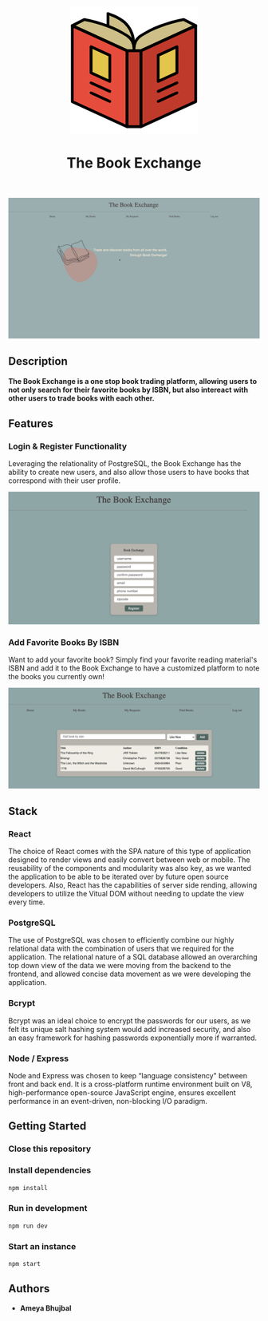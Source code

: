 <h1 align="center">
  <br>
    <img src="./images/book-4986.png">
    <br>
    <br>
  The Book Exchange
    <br>
  <br>
</h1>

<p align="center">
<img src="./images/official-bookExchange.gif">
</p>

## Description
<h4><strong>The Book Exchange is a one stop book trading platform, allowing users to not only search for their favorite books by ISBN, but also intereact with other users to trade books with each other.</strong></h4>

## Features

### Login & Register Functionality
Leveraging the relationality of PostgreSQL, the Book Exchange has the ability to create new users, and also allow those users to have books that correspond with their user profile. 

<p align="center">
<img src="./images/register.png" />
</p>

### Add Favorite Books By ISBN
Want to add your favorite book? Simply find your favorite reading material's ISBN and add it to the Book Exchange to have a customized platform to note the books you currently own!

<p align="center">
<img src="./images/findingBooks.png" />
</p>

## Stack

### React
The choice of React comes with the SPA nature of this type of application designed to render views and easily convert between web or mobile. The reusability of the components and modularity was also key, as we wanted the application to be able to be iterated over by future open source developers. Also, React has the capabilities of server side rending, allowing developers to utilize the Vitual DOM without needing to update the view every time. 

### PostgreSQL
The use of PostgreSQL was chosen to efficiently combine our highly relational data with the combination of users that we required for the application. The relational nature of a SQL database allowed an overarching top down view of the data we were moving from the backend to the frontend, and allowed concise data movement as we were developing the application. 

### Bcrypt
Bcrypt was an ideal choice to encrypt the passwords for our users, as we felt its unique salt hashing system would add increased security, and also an easy framework for hashing passwords exponentially more if warranted. 

### Node / Express
Node and Express was chosen to keep “language consistency" between front and back end. It is a cross-platform runtime environment built on V8, high-performance open-source JavaScript engine, ensures excellent performance in an event-driven, non-blocking I/O paradigm.

## Getting Started
### Close this repository

### Install dependencies
```bash
npm install
```

### Run in development
```bash
npm run dev
```

### Start an instance
```bash
npm start
```

## <b>Authors</b>

- **Ameya Bhujbal**

